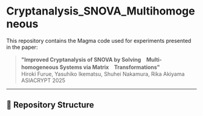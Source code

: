 # Cryptanalysis_SNOVA_Multihomogeneous

This repository contains the Magma code used for experiments presented in the paper:

> **"Improved Cryptanalysis of SNOVA by Solving　Multi-homogeneous Systems via Matrix　Transformations"**  
> Hiroki Furue, Yasuhiko Ikematsu, Shuhei Nakamura, Rika Akiyama  
> ASIACRYPT 2025  

---

## 📁 Repository Structure
